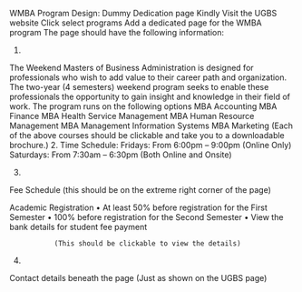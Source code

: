 WMBA Program Design: Dummy Dedication page
Kindly Visit the UGBS website
Click select programs 
Add a dedicated page for the WMBA program
The page should have the following information:

1. 
The Weekend Masters of Business Administration is designed for professionals who wish to add value to their career path and organization. The two-year (4 semesters) weekend program seeks to enable these professionals the opportunity to gain insight and knowledge in their field of work. The program runs on the following options 
MBA Accounting 
MBA Finance
MBA Health Service Management 
MBA Human Resource Management 
MBA Management Information Systems 
MBA Marketing 
(Each of the above courses should be clickable and take you to a downloadable brochure.)
2. 
Time Schedule: 
Fridays: From 6:00pm – 9:00pm (Online Only)
Saturdays: From 7:30am – 6:30pm (Both Online and Onsite)

3. 

Fee Schedule (this should be on the extreme right corner of the page)

Academic Registration 
•	At least 50% before registration for the First Semester
•	100% before registration for the Second Semester
•	View the bank details for student fee payment 

               (This should be clickable to view the details)
4.
Contact details beneath the page (Just as shown on the UGBS page)
